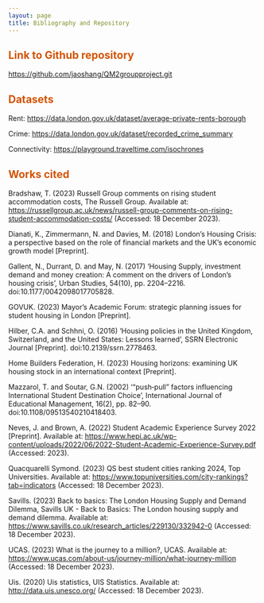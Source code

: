 ```yaml
---
layout: page
title: Bibliography and Repository
---
```

## <span style="color: #D35400 ;">Link to Github repository</span>
https://github.com/jaoshang/QM2groupproject.git

## <span style="color: #D35400 ;">Datasets</span>
Rent: https://data.london.gov.uk/dataset/average-private-rents-borough

Crime: https://data.london.gov.uk/dataset/recorded_crime_summary

Connectivity: https://playground.traveltime.com/isochrones

## <span style="color: #D35400 ;">Works cited</span>
Bradshaw, T. (2023) Russell Group comments on rising student accommodation costs, The Russell Group. Available at: https://russellgroup.ac.uk/news/russell-group-comments-on-rising-student-accommodation-costs/ (Accessed: 18 December 2023).

Dianati, K., Zimmermann, N. and Davies, M. (2018) London’s Housing Crisis: a perspective based on the role of financial markets and the UK’s economic growth model [Preprint]. 

Gallent, N., Durrant, D. and May, N. (2017) ‘Housing Supply, investment demand and money creation: A comment on the drivers of London’s housing crisis’, Urban Studies, 54(10), pp. 2204–2216. doi:10.1177/0042098017705828. 

GOVUK. (2023) Mayor’s Academic Forum: strategic planning issues for student housing in London [Preprint]. 

Hilber, C.A. and Schhni, O. (2016) ‘Housing policies in the United Kingdom, Switzerland, and the United States: Lessons learned’, SSRN Electronic Journal [Preprint]. doi:10.2139/ssrn.2778463. 

Home Builders Federation, H. (2023) Housing horizons: examining UK housing stock in an international context [Preprint]. 

Mazzarol, T. and Soutar, G.N. (2002) ‘“push‐pull” factors influencing International Student Destination Choice’, International Journal of Educational Management, 16(2), pp. 82–90. doi:10.1108/09513540210418403. 

Neves, J. and Brown, A. (2022) Student Academic Experience Survey 2022 [Preprint]. Available at: https://www.hepi.ac.uk/wp-content/uploads/2022/06/2022-Student-Academic-Experience-Survey.pdf (Accessed: 2023). 

Quacquarelli Symond. (2023) QS best student cities ranking 2024, Top Universities. Available at: https://www.topuniversities.com/city-rankings?tab=indicators (Accessed: 18 December 2023).

Savills. (2023) Back to basics: The London Housing Supply and Demand Dilemma, Savills UK - Back to Basics: The London housing supply and demand dilemma. Available at: https://www.savills.co.uk/research_articles/229130/332942-0 (Accessed: 18 December 2023). 

UCAS. (2023) What is the journey to a million?, UCAS. Available at: https://www.ucas.com/about-us/journey-million/what-journey-million (Accessed: 18 December 2023). 

Uis. (2020) Uis statistics, UIS Statistics. Available at: http://data.uis.unesco.org/ (Accessed: 18 December 2023). 


